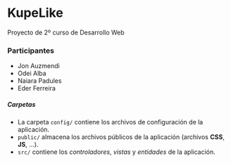 # KupeLike

Proyecto de 2º curso de Desarrollo Web

### Participantes

- Jon Auzmendi
- Odei Alba
- Naiara Padules
- Eder Ferreira

##### Carpetas

- La carpeta ``config/`` contiene los archivos de configuración de la aplicación.
- ``public/`` almacena los archivos públicos de la aplicación (archivos **CSS**, **JS**, ...).
- ``src/`` contiene los *controladores*, *vistas* y *entidades* de la aplicación.
